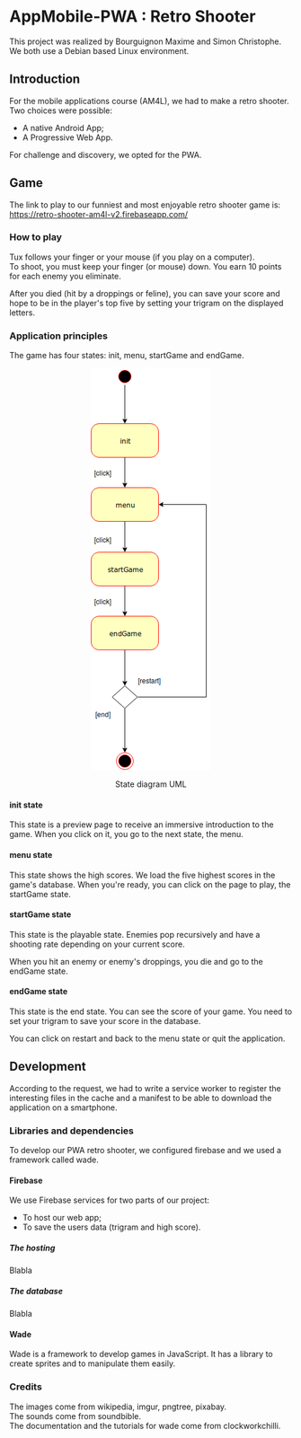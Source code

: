 # AppMobile-PWA : Retro Shooter

This project was realized by Bourguignon Maxime and Simon Christophe.\
We both use a Debian based Linux environment.

## Introduction

For the mobile applications course (AM4L), we had to make a retro shooter. Two choices were possible:

- A native Android App;
- A Progressive Web App.

For challenge and discovery, we opted for the PWA.

## Game

The link to play to our funniest and most enjoyable retro shooter game is:\
https://retro-shooter-am4l-v2.firebaseapp.com/

### How to play

Tux follows your finger or your mouse (if you play on a computer).\
To shoot, you must keep your finger (or mouse) down. You earn 10 points for each enemy you eliminate.

After you died (hit by a droppings or feline), you can save your score and hope to be in the player's top five by setting your trigram on the displayed letters.

### Application principles

The game has four states: init, menu, startGame and endGame.

<p align="center">
<img src="./diagrams/StateMachine.png">
</p>
<p align="center">State diagram UML</p>

#### init state

This state is a preview page to receive an immersive introduction to the game.
When you click on it, you go to the next state, the menu.

#### menu state

This state shows the high scores. We load the five highest scores in the game's database.
When you're ready, you can click on the page to play, the startGame state.

#### startGame state

This state is the playable state.
Enemies pop recursively and have a shooting rate depending on your current score.

When you hit an enemy or enemy's droppings, you die and go to the endGame state.

#### endGame state

This state is the end state.
You can see the score of your game. You need to set your trigram to save your score in the database.

You can click on restart and back to the menu state or quit the application.

## Development

According to the request, we had to write a service worker to register the interesting files in the cache and a manifest to be able to download the application on a smartphone.

### Libraries and dependencies

To develop our PWA retro shooter, we configured firebase and we used a framework called wade.

#### Firebase

We use Firebase services for two parts of our project:

- To host our web app;
- To save the users data (trigram and high score).

##### The hosting

Blabla

##### The database

Blabla

#### Wade

Wade is a framework to develop games in JavaScript. It has a library to create sprites and to manipulate them easily.

### Credits

The images come from wikipedia, imgur, pngtree, pixabay.\
The sounds come from soundbible.\
The documentation and the tutorials for wade come from clockworkchilli.
